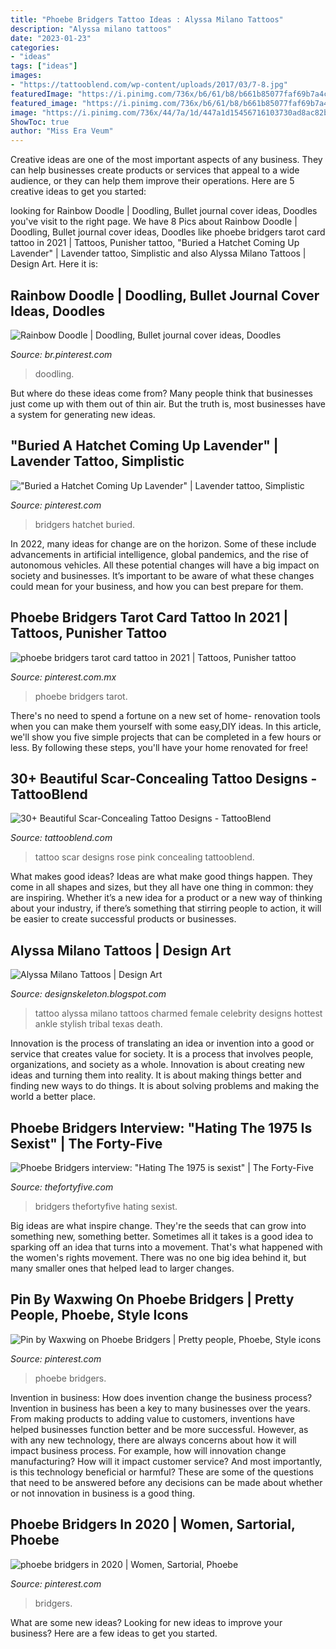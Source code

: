 ```yaml
---
title: "Phoebe Bridgers Tattoo Ideas : Alyssa Milano Tattoos"
description: "Alyssa milano tattoos"
date: "2023-01-23"
categories:
- "ideas"
tags: ["ideas"]
images:
- "https://tattooblend.com/wp-content/uploads/2017/03/7-8.jpg"
featuredImage: "https://i.pinimg.com/736x/b6/61/b8/b661b85077faf69b7a4cb08f57716015--doodles-rainbows.jpg"
featured_image: "https://i.pinimg.com/736x/b6/61/b8/b661b85077faf69b7a4cb08f57716015--doodles-rainbows.jpg"
image: "https://i.pinimg.com/736x/44/7a/1d/447a1d15456716103730ad8ac82b1caf.jpg"
ShowToc: true
author: "Miss Era Veum"
---
```



Creative ideas are one of the most important aspects of any business. They can help businesses create products or services that appeal to a wide audience, or they can help them improve their operations. Here are 5 creative ideas to get you started: 

	

		
looking for Rainbow Doodle | Doodling, Bullet journal cover ideas, Doodles you've visit to the right page. We have 8 Pics about Rainbow Doodle | Doodling, Bullet journal cover ideas, Doodles like phoebe bridgers tarot card tattoo in 2021 | Tattoos, Punisher tattoo, &quot;Buried a Hatchet Coming Up Lavender&quot; | Lavender tattoo, Simplistic and also Alyssa Milano Tattoos | Design Art. Here it is:
		
    
## Rainbow Doodle | Doodling, Bullet Journal Cover Ideas, Doodles

<img loading=lazy src="https://i.pinimg.com/736x/b6/61/b8/b661b85077faf69b7a4cb08f57716015--doodles-rainbows.jpg" onerror="this.onerror=null;this.src='https://tse4.mm.bing.net/th?id=OIP.sgl2f3fqvw-Ah-vGO7JIHAHaHY&amp;pid=15.1';" alt="Rainbow Doodle | Doodling, Bullet journal cover ideas, Doodles">

_Source: br.pinterest.com_

>doodling. 

	

But where do these ideas come from? Many people think that businesses just come up with them out of thin air. But the truth is, most businesses have a system for generating new ideas.

    
## &quot;Buried A Hatchet Coming Up Lavender&quot; | Lavender Tattoo, Simplistic

<img loading=lazy src="https://i.pinimg.com/originals/ea/7f/d9/ea7fd98f136612a912d9974fa65f2456.jpg" onerror="this.onerror=null;this.src='https://tse4.mm.bing.net/th?id=OIP.wPlEV9uriEKrnDU6a2w7MQHaJ4&amp;pid=15.1';" alt="&quot;Buried a Hatchet Coming Up Lavender&quot; | Lavender tattoo, Simplistic">

_Source: pinterest.com_

>bridgers hatchet buried. 

	

In 2022, many ideas for change are on the horizon. Some of these include advancements in artificial intelligence, global pandemics, and the rise of autonomous vehicles. All these potential changes will have a big impact on society and businesses. It’s important to be aware of what these changes could mean for your business, and how you can best prepare for them.

    
## Phoebe Bridgers Tarot Card Tattoo In 2021 | Tattoos, Punisher Tattoo

<img loading=lazy src="https://i.pinimg.com/736x/8c/09/18/8c09181ea807298724a0aae97b3c6436.jpg" onerror="this.onerror=null;this.src='https://tse4.mm.bing.net/th?id=OIP.Uqnu5qgM3GwGW_COna8IpAHaOE&amp;pid=15.1';" alt="phoebe bridgers tarot card tattoo in 2021 | Tattoos, Punisher tattoo">

_Source: pinterest.com.mx_

>phoebe bridgers tarot. 

	

There's no need to spend a fortune on a new set of home- renovation tools when you can make them yourself with some easy,DIY ideas. In this article, we'll show you five simple projects that can be completed in a few hours or less. By following these steps, you'll have your home renovated for free!

    
## 30+ Beautiful Scar-Concealing Tattoo Designs - TattooBlend

<img loading=lazy src="https://tattooblend.com/wp-content/uploads/2017/03/7-8.jpg" onerror="this.onerror=null;this.src='https://tse4.mm.bing.net/th?id=OIP.s5E0ZgMvSTZnrW2iS3WrRAHaHZ&amp;pid=15.1';" alt="30+ Beautiful Scar-Concealing Tattoo Designs - TattooBlend">

_Source: tattooblend.com_

>tattoo scar designs rose pink concealing tattooblend. 

	

What makes good ideas?
Ideas are what make good things happen. They come in all shapes and sizes, but they all have one thing in common: they are inspiring. Whether it’s a new idea for a product or a new way of thinking about your industry, if there’s something that stirring people to action, it will be easier to create successful products or businesses.

    
## Alyssa Milano Tattoos | Design Art

<img loading=lazy src="http://1.bp.blogspot.com/-47J_7gi8afs/T6Wzf_Y9etI/AAAAAAAACww/AvoWwcLh51Q/s1600/Alyssa+Milano+Tattoos2.jpg" onerror="this.onerror=null;this.src='https://tse1.mm.bing.net/th?id=OIP.3XN8ms4AUL9jk_a8DEgNXwHaEJ&amp;pid=15.1';" alt="Alyssa Milano Tattoos | Design Art">

_Source: designskeleton.blogspot.com_

>tattoo alyssa milano tattoos charmed female celebrity designs hottest ankle stylish tribal texas death. 

	

Innovation is the process of translating an idea or invention into a good or service that creates value for society. It is a process that involves people, organizations, and society as a whole. Innovation is about creating new ideas and turning them into reality. It is about making things better and finding new ways to do things. It is about solving problems and making the world a better place.

    
## Phoebe Bridgers Interview: &quot;Hating The 1975 Is Sexist&quot; | The Forty-Five

<img loading=lazy src="https://thefortyfive.com/wp-content/uploads/PHOEBEBRIDGERS_3504_JF-774x1024.jpg" onerror="this.onerror=null;this.src='https://tse4.mm.bing.net/th?id=OIP.vRPnnCl4C9xtytgRfXOfsAHaJz&amp;pid=15.1';" alt="Phoebe Bridgers interview: &quot;Hating The 1975 is sexist&quot; | The Forty-Five">

_Source: thefortyfive.com_

>bridgers thefortyfive hating sexist. 

	

Big ideas are what inspire change. They're the seeds that can grow into something new, something better. Sometimes all it takes is a good idea to sparking off an idea that turns into a movement. That's what happened with the women's rights movement. There was no one big idea behind it, but many smaller ones that helped lead to larger changes.

    
## Pin By Waxwing On Phoebe Bridgers | Pretty People, Phoebe, Style Icons

<img loading=lazy src="https://i.pinimg.com/736x/2b/09/18/2b0918ab038652c9dd84e0ba3ceb8317.jpg" onerror="this.onerror=null;this.src='https://tse2.mm.bing.net/th?id=OIP.afG4pUxd-FasOY7yu_yBLAHaGz&amp;pid=15.1';" alt="Pin by Waxwing on Phoebe Bridgers | Pretty people, Phoebe, Style icons">

_Source: pinterest.com_

>phoebe bridgers. 

	

Invention in business: How does invention change the business process?
Invention in business has been a key to many businesses over the years. From making products to adding value to customers, inventions have helped businesses function better and be more successful. However, as with any new technology, there are always concerns about how it will impact business process. For example, how will innovation change manufacturing? How will it impact customer service? And most importantly, is this technology beneficial or harmful? These are some of the questions that need to be answered before any decisions can be made about whether or not innovation in business is a good thing.

    
## Phoebe Bridgers In 2020 | Women, Sartorial, Phoebe

<img loading=lazy src="https://i.pinimg.com/736x/44/7a/1d/447a1d15456716103730ad8ac82b1caf.jpg" onerror="this.onerror=null;this.src='https://tse3.mm.bing.net/th?id=OIP.maK8pOklEbApg6eatce_LQHaHW&amp;pid=15.1';" alt="phoebe bridgers in 2020 | Women, Sartorial, Phoebe">

_Source: pinterest.com_

>bridgers. 

	

What are some new ideas?
Looking for new ideas to improve your business? Here are a few ideas to get you started.

